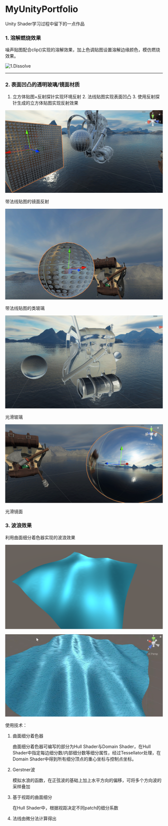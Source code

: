

# MyUnityPortfolio

Unity Shader学习过程中留下的一点作品

### 1. 溶解燃烧效果

​	噪声贴图配合clip()实现的溶解效果，加上色调贴图设置溶解边缘颜色，模仿燃烧效果。

![1.Dissolve](READEME/1.Dissolve.gif)



---





### 2. 表面凹凸的透明玻璃/镜面材质

1.  立方体贴图+反射探针实现环境反射
 	2.  法线贴图实现表面凹凸
 	3.  使用反射探针生成的立方体贴图实现反射效果



![2-RoughMirror](READEME/2-RoughMirror.png)

带法线贴图的镜面反射

![2-RoughGlass](READEME/2-RoughGlass.png)

带法线贴图的类玻璃



![2-SmoothGlass2](READEME/2-SmoothGlass2.png)

光滑玻璃

![2-SmoothMirror2](READEME/2-SmoothMirror2.png)

光滑镜面



### 3. 波浪效果

利用曲面细分着色器实现的波浪效果

![3-Wave2](READEME/3-Wave2.png)

![3-Wave](READEME/3-Wave.png)

使用技术：

1. 曲面细分着色器

   曲面细分着色器可编写的部分为Hull Shader与Domain Shader，在Hull Shader中指定每边细分数/内部细分数等细分属性，经过Tessellator处理，在Domain Shader中得到所有细分顶点的重心坐标与控制点坐标。

2. Gerstner波

   模拟水浪的函数，在正弦波的基础上加上水平方向的偏移，可将多个方向波的采样叠加

3. 基于视距的曲面细分

   在Hull Shader中，根据视距决定不同patch的细分系数

4. 法线由微分法计算得出